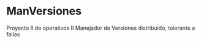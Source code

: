 ManVersiones
============

Proyecto II de operativos II Manejador de Versiones distribuido, tolerante a fallas 